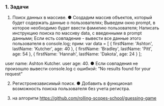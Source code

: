 ### 1. Задачи

1. Поиск данных в массиве.
   ● Создадим массив объектов, который будет содержать данные о пользователях;
   Выведем окно prompt, в которое необходимо будет ввести фамилию пользователя;
   Написать инструкцию поиска по массиву data, с введенными в prompt данными;
   Если есть совпадение - вывести все данные этого пользователя в console.log;
   прим:
   var data = [
   {
   firstName: 'Ashton',
   lastName: 'Kutcher',
   age: 40
   }, {
   firstName: 'Bradley',
   lastName: 'Pitt',
   age: 54
   }, {
   firstName: 'Hannah',
   lastName: 'Dakota',
   age: 24
   }
   ];

user name: Ashton Kutcher.
user age: 40.
● Если совпадения не произошло вывести console.log с ошибкой:
“No results found for your request”

2. Регистронезависимый поиск.
   ● Добавить в функционал возможность поиска пользователя без учета регистра.

3. на алгоритм
   https://github.com/rolling-scopes-school/guessing-game
